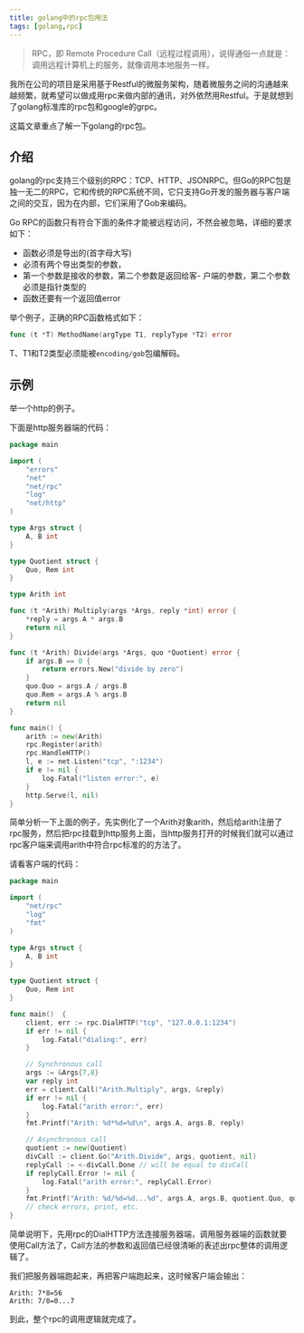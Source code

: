 ```yaml
---
title: golang中的rpc包用法
tags: [golang,rpc]
---
```


>RPC，即 Remote Procedure Call（远程过程调用），说得通俗一点就是：调用远程计算机上的服务，就像调用本地服务一样。

我所在公司的项目是采用基于Restful的微服务架构，随着微服务之间的沟通越来越频繁，就希望可以做成用rpc来做内部的通讯，对外依然用Restful。于是就想到了golang标准库的rpc包和google的grpc。

这篇文章重点了解一下golang的rpc包。

## 介绍

golang的rpc支持三个级别的RPC：TCP、HTTP、JSONRPC。但Go的RPC包是独一无二的RPC，它和传统的RPC系统不同，它只支持Go开发的服务器与客户端之间的交互，因为在内部，它们采用了Gob来编码。

Go RPC的函数只有符合下面的条件才能被远程访问，不然会被忽略，详细的要求如下：

- 函数必须是导出的(首字母大写)
- 必须有两个导出类型的参数，
- 第一个参数是接收的参数，第二个参数是返回给客- 户端的参数，第二个参数必须是指针类型的
- 函数还要有一个返回值error

举个例子，正确的RPC函数格式如下：

```go
func (t *T) MethodName(argType T1, replyType *T2) error
```

T、T1和T2类型必须能被`encoding/gob`包编解码。

## 示例

举一个http的例子。

下面是http服务器端的代码：

```go
package main

import (
	"errors"
	"net"
	"net/rpc"
	"log"
	"net/http"
)

type Args struct {
	A, B int
}

type Quotient struct {
	Quo, Rem int
}

type Arith int

func (t *Arith) Multiply(args *Args, reply *int) error {
	*reply = args.A * args.B
	return nil
}

func (t *Arith) Divide(args *Args, quo *Quotient) error {
	if args.B == 0 {
		return errors.New("divide by zero")
	}
	quo.Quo = args.A / args.B
	quo.Rem = args.A % args.B
	return nil
}

func main() {
	arith := new(Arith)
	rpc.Register(arith)
	rpc.HandleHTTP()
	l, e := net.Listen("tcp", ":1234")
	if e != nil {
		log.Fatal("listen error:", e)
	}
	http.Serve(l, nil)
}
```

简单分析一下上面的例子，先实例化了一个Arith对象arith，然后给arith注册了rpc服务，然后把rpc挂载到http服务上面，当http服务打开的时候我们就可以通过rpc客户端来调用arith中符合rpc标准的的方法了。

请看客户端的代码：

```go
package main

import (
	"net/rpc"
	"log"
	"fmt"
)

type Args struct {
	A, B int
}

type Quotient struct {
	Quo, Rem int
}

func main()  {
	client, err := rpc.DialHTTP("tcp", "127.0.0.1:1234")
	if err != nil {
		log.Fatal("dialing:", err)
	}

	// Synchronous call
	args := &Args{7,8}
	var reply int
	err = client.Call("Arith.Multiply", args, &reply)
	if err != nil {
		log.Fatal("arith error:", err)
	}
	fmt.Printf("Arith: %d*%d=%d\n", args.A, args.B, reply)

	// Asynchronous call
	quotient := new(Quotient)
	divCall := client.Go("Arith.Divide", args, quotient, nil)
	replyCall := <-divCall.Done	// will be equal to divCall
	if replyCall.Error != nil {
		log.Fatal("arith error:", replyCall.Error)
	}
	fmt.Printf("Arith: %d/%d=%d...%d", args.A, args.B, quotient.Quo, quotient.Rem)
	// check errors, print, etc.
}

```

简单说明下，先用rpc的DialHTTP方法连接服务器端，调用服务器端的函数就要使用Call方法了，Call方法的参数和返回值已经很清晰的表述出rpc整体的调用逻辑了。

我们把服务器端跑起来，再把客户端跑起来，这时候客户端会输出：

```
Arith: 7*8=56
Arith: 7/8=0...7
```

到此，整个rpc的调用逻辑就完成了。